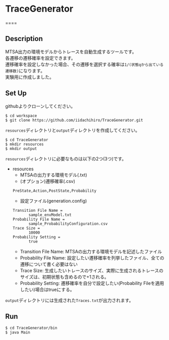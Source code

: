 # TraceGenerator
====

## Description
MTSA出力の環境モデルからトレースを自動生成するツールです。 <br>
各遷移の遷移確率を設定できます。<br>
遷移確率を設定しなかった場合、その遷移を選択する確率は``1/(状態qから出ている遷移数)``になります。 <br>
実験用に作成しました。 <br>

## Set Up
githubよりクローンしてください。
```
$ cd workspace
$ git clone https://github.com/iidachihiro/TraceGenerator.git
```
``resources``ディレクトリと``output``ディレクトリを作成してください。 <br>
```
$ cd TraceGenerator
$ mkdir resources
$ mkdir output
```
``resources``ディレクトリに必要なものは以下の2つ(3つ)です。 <br>
* resources
  * MTSAの出力する環境モデル(.txt)
  * (オプション)遷移確率(.csv)
  ```
  PreState,Action,PostState,Probability
  ```
  * 設定ファイル(generation.config)
  ```
  Transition File Name =
	     sample_envModel.txt
  Probability File Name =
	     sample_ProbabilityConfiguration.csv
  Trace Size =
	     10000
  Probability Setting =
	     true
  ```
    * Transition File Name: MTSAの出力する環境モデルを記述したファイル
    * Probability File Name: 設定したい遷移確率を列挙したファイル、全ての遷移について書く必要はない
    * Trace Size: 生成したいトレースのサイズ、実際に生成されるトレースのサイズは、初期状態も含めるので+1される。
    * Probability Setting: 遷移確率を自分で設定したい(Probability Fileを適用したい)場合はtrueにする。

``output``ディレクトリには生成された``Traces.txt``が出力されます。

## Run
```
$ cd TraceGenerator/bin
$ java Main
```
